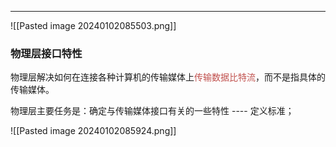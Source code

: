 ***


![[Pasted image 20240102085503.png]]

### 物理层接口特性

物理层解决如何在连接各种计算机的传输媒体上<font color="#c0504d">传输数据比特流</font>，而不是指具体的传输媒体。

物理层主要任务是：确定与传输媒体接口有关的一些特性 ----  定义标准；

![[Pasted image 20240102085924.png]]

